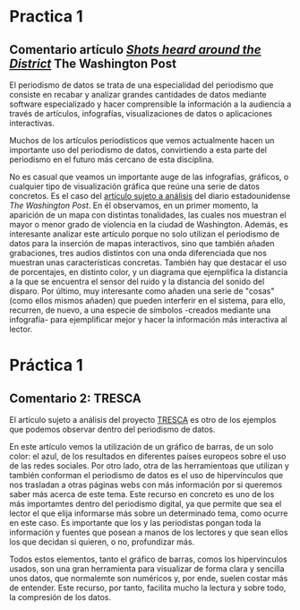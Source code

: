 # Practica 1
## Comentario artículo *<a href="https://www.washingtonpost.com/wp-srv/special/local/dc-shot-spotter/"> Shots heard around the District</a>* The Washington Post
El periodismo de datos se trata de una especialidad del periodismo que consiste en recabar y analizar grandes cantidades de datos mediante software especializado y hacer comprensible la información a la audiencia a través de artículos, infografías, visualizaciones de datos o aplicaciones interactivas. 

Muchos de los artículos periodísticos que vemos actualmente hacen un importante uso del periodismo de datos, convirtiendo a esta parte del periodismo en el futuro más cercano de esta disciplina. 

No es casual que veamos un importante auge de las infografías, gráficos, o cualquier tipo de visualización gráfica que reúne una serie de datos concretos. Es el caso del <a href="https://www.washingtonpost.com/wp-srv/special/local/dc-shot-spotter/"> artículo sujeto a análisis</a> del diario estadounidense *The Washington Post*. En él observamos, en un primer momento, la aparición de un mapa con distintas tonalidades, las cuales nos muestran el mayor o menor grado de violencia en la ciudad de Washington. Además, es interesante analizar este artículo porque no solo utilizan el periodismo de datos para la inserción de mapas interactivos, sino que también añaden grabaciones, tres audios distintos con una onda diferenciada que nos muestran unas características concretas. También hay que destacar el uso de porcentajes, en distinto color, y un diagrama que ejemplifica la distancia a la que se encuentra el sensor del ruido y la distancia del sonido del disparo. Por último, muy interesante como añaden una serie de "cosas" (como ellos mismos añaden) que pueden interferir en el sistema, para ello, recurren, de nuevo, a una especie de símbolos -creados mediante una infografía- para ejemplificar mejor y hacer la información más interactiva al lector. 

# Práctica 1 
## Comentario 2: TRESCA
El artículo sujeto a análisis del proyecto <a href="https://trescaproject.eu/2021/10/07/are-social-media-harmful-yes-say-most-europeans-but-its-complicated/"> TRESCA</a> es otro de los ejemplos que podemos observar dentro del periodismo de datos. 

En este artículo vemos la utilización de un gráfico de barras, de un solo color: el azul, de los resultados en diferentes países europeos sobre el uso de las redes sociales. Por otro lado, otra de las herramientoas que utilizan y también conforman el periodismo de datos es el uso de hipervínculos que nos trasladan a otras páginas webs con más información por si queremos saber más acerca de este tema. Este recurso en concreto es uno de los más importamtes dentro del periodismo digital, ya que permite que sea el lector el que elija informarse más sobre un determinado tema, como ocurre en este caso. Es importante que los y las periodistas pongan toda la información y fuentes que posean a manos de los lectores y que sean ellos los que decidan si quieren, o no, profundizar más. 

Todos estos elementos, tanto el gráfico de barras, comos los hipervínculos usados, son una gran herramienta para visualizar de forma clara y sencilla unos datos, que normalemte son numéricos y, por ende, suelen costar más de entender. Este recurso, por tanto, facilita mucho la lectura y sobre todo, la compresión de los datos. 
